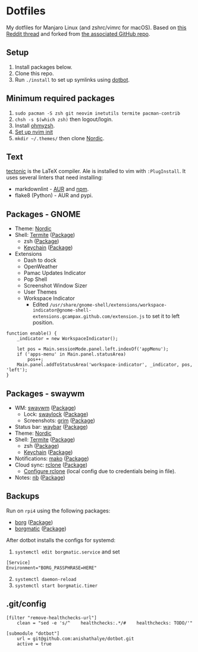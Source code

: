 # Dotfiles

My dotfiles for Manjaro Linux (and zshrc/vimrc for macOS). Based on
[this Reddit thread](https://www.reddit.com/r/unixporn/comments/ivcxcw/sway_plateau/)
and forked from [the associated GitHub repo](https://github.com/snakedye/sway_config).

## Setup

1. Install packages below.
2. Clone this repo.
3. Run `./install` to set up symlinks using [dotbot](https://github.com/anishathalye/dotbot).

## Minimum required packages

1. `sudo pacman -S zsh git neovim inetutils termite pacman-contrib`
2. `chsh -s $(which zsh)` then logout/login.
3. Install [ohmyzsh](https://ohmyz.sh/#install).
4. [Set up nvim init](https://neovim.io/doc/user/nvim.html#nvim-from-vim)
5. `mkdir ~/.themes/` then clone [Nordic](https://github.com/EliverLara/Nordic).

## Text

[tectonic](https://tectonic-typesetting.github.io/en-US/index.html) is
the LaTeX compiler. Ale is installed to vim with `:PlugInstall`. It uses
several linters that need installing:

* markdownlint - [AUR](https://aur.archlinux.org/packages/nodejs-markdownlint-cli/)
and [npm](https://github.com/igorshubovych/markdownlint-cli).
* flake8 (Python) - AUR and pypi.

## Packages - GNOME

* Theme: [Nordic](https://github.com/EliverLara/Nordic)
* Shell: [Termite](https://github.com/thestinger/termite/) ([Package](https://www.archlinux.org/packages/community/x86_64/termite/))
  * zsh ([Package](https://www.archlinux.org/packages/extra/x86_64/zsh/))
  * [Keychain](https://www.funtoo.org/Keychain) ([Package](https://www.archlinux.org/packages/extra/any/keychain/))
* Extensions
  * Dash to dock
  * OpenWeather
  * Pamac Updates Indicator
  * Pop Shell
  * Screenshot Window Sizer
  * User Themes
  * Workspace Indicator
    * Edited `/usr/share/gnome-shell/extensions/workspace-indicator@gnome-shell-extensions.gcampax.github.com/extension.js`
    to set it to left position.

```
function enable() {
    _indicator = new WorkspaceIndicator();

    let pos = Main.sessionMode.panel.left.indexOf('appMenu');
    if ('apps-menu' in Main.panel.statusArea)
        pos++;
    Main.panel.addToStatusArea('workspace-indicator', _indicator, pos, 'left');
}
```

## Packages - swaywm

* WM: [swaywm](https://swaywm.org/) ([Package](https://aur.archlinux.org/packages/sway-git/))
  * Lock: [swaylock](https://github.com/swaywm/swaylock) ([Package](https://www.archlinux.org/packages/community/x86_64/swaylock/))
  * Screenshots: [grim](https://github.com/emersion/grim) ([Package](https://www.archlinux.org/packages/community/x86_64/grim/))
* Status bar: [waybar](https://github.com/Alexays/Waybar/) ([Package](https://aur.archlinux.org/packages/waybar-git/))
* Theme: [Nordic](https://github.com/EliverLara/Nordic)
* Shell: [Termite](https://github.com/thestinger/termite/) ([Package](https://www.archlinux.org/packages/community/x86_64/termite/))
  * zsh ([Package](https://www.archlinux.org/packages/extra/x86_64/zsh/))
  * [Keychain](https://www.funtoo.org/Keychain) ([Package](https://www.archlinux.org/packages/extra/any/keychain/))
* Notifications: [mako](https://wayland.emersion.fr/mako/) ([Package](https://www.archlinux.org/packages/community/x86_64/mako/))
* Cloud sync: [rclone](https://rclone.org) ([Package](https://www.archlinux.org/packages/community/x86_64/rclone/))
  * [Configure rclone](https://rclone.org/onedrive/) (local config due to credentials being in file).
* Notes: [nb](https://xwmx.github.io/nb/) ([Package](https://aur.archlinux.org/packages/nb))

## Backups

Run on `rpi4` using the following packages:

* [borg](https://www.borgbackup.org/) ([Package](https://www.archlinux.org/packages/community/x86_64/borg/))
* [borgmatic](https://torsion.org/borgmatic/) ([Package](https://www.archlinux.org/packages/community/any/borgmatic/))

After dotbot installs the configs for systemd:

1. `systemctl edit borgmatic.service` and set

```
[Service]
Environment="BORG_PASSPHRASE=HERE"
```

2. `systemctl daemon-reload`
3. `systemctl start borgmatic.timer`

## .git/config

```
[filter "remove-healthchecks-url"]
    clean = "sed -e 's/^    healthchecks:.*/#    healthchecks: TODO/'"

[submodule "dotbot"]
    url = git@github.com:anishathalye/dotbot.git
    active = true
```
